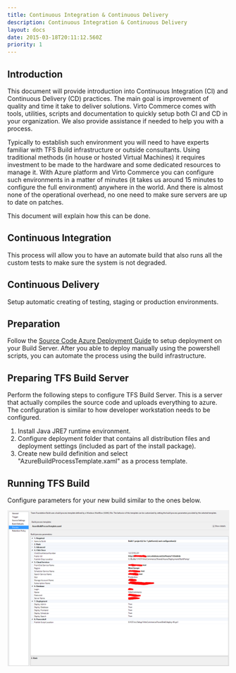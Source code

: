 ```yaml
---
title: Continuous Integration & Continuous Delivery
description: Continuous Integration & Continuous Delivery
layout: docs
date: 2015-03-18T20:11:12.560Z
priority: 1
---
```

## Introduction

This document will provide introduction into Continuous Integration (CI) and Continuous Delivery (CD) practices. The main goal is improvement of quality and time it take to deliver solutions. Virto Commerce comes with tools, utilities, scripts and documentation to quickly setup both CI and CD in your organization. We also provide assistance if needed to help you with a process.

Typically to establish such environment you will need to have experts familiar with TFS Build infrastructure or outside consultants. Using traditional methods (in house or hosted Virtual Machines) it requires investment to be made to the hardware and some dedicated resources to manage it. With Azure platform and Virto Commerce you can configure such environments in a matter of minutes (it takes us around 15 minutes to configure the full environment) anywhere in the world. And there is almost none of the operational overhead, no one need to make sure servers are up to date on patches.

This document will explain how this can be done.

## Continuous Integration

This process will allow you to have an automate build that also runs all the custom tests to make sure the system is not degraded.

## Continuous Delivery

Setup automatic creating of testing, staging or production environments.

## Preparation

Follow the [Source Code Azure Deployment Guide](docs/old-versions/vc113devguide/development-environment/source-code-azure-deployment) to setup deployment on your Build Server. After you able to deploy manually using the powershell scripts, you can automate the process using the build infrastructure.

## Preparing TFS Build Server

Perform the following steps to configure TFS Build Server. This is a server that actually compiles the source code and uploads everything to azure. The configuration is similar to how developer workstation needs to be configured.

1. Install Java JRE7 runtime environment.
2. Configure deployment folder that contains all distribution files and deployment settings (included as part of the install package).
3. Create new build definition and select "AzureBuildProcessTemplate.xaml" as a process template.

## Running TFS Build

Configure parameters for your new build similar to the ones below.

![](../../../../assets/images/docs/tfs-continuous2.PNG)